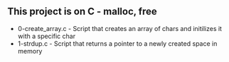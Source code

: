 ## This project is on C - malloc, free
+ 0-create_array.c - Script that creates an array of
chars and initilizes it with a specific char
+ 1-strdup.c - Script that returns a pointer to a newly created space in memory

